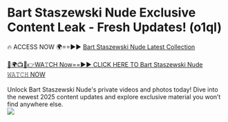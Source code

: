 # Bart Staszewski Nude Exclusive Content Leak - Fresh Updates! (o1ql)

🔥 ACCESS NOW 🌍==►► <a href="https://tinyurl.com/yc657z5k" rel="nofollow">Bart Staszewski Nude Latest Collection</a>
<br><br>
[🔴🌍📺📱👉WA𝚃CH Now==►► CLICK HERE TO Bart Staszewski Nude 𝚆𝙰𝚃𝙲𝙷 NOW](https://tinyurl.com/yc657z5k)
<br><br>
Unlock Bart Staszewski Nude's private videos and photos today! Dive into the newest 2025 content updates and explore exclusive material you won’t find anywhere else.
<br>
<a href="https://tinyurl.com/yc657z5k" rel="nofollow" data-target="animated-image.originalLink"><img src="https://camo.githubusercontent.com/8a4f000d20f83aca3bf7ec5f350d767afa0574a8a352519fd8cfa583a6f93a33/68747470733a2f2f692e696d6775722e636f6d2f644a486b345a712e676966" data-canonical-src="https://i.imgur.com/dJHk4Zq.gif" style="max-width: 100%; display: inline-block;" data-target="animated-image.originalImage"></a>
<br>
